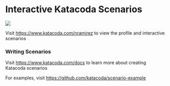# Interactive Katacoda Scenarios

[![](http://shields.katacoda.com/katacoda/nramirez/count.svg)](https://www.katacoda.com/nramirez "Get your profile on Katacoda.com")

Visit https://www.katacoda.com/nramirez to view the profile and interactive scenarios

### Writing Scenarios
Visit https://www.katacoda.com/docs to learn more about creating Katacoda scenarios

For examples, visit https://github.com/katacoda/scenario-example
